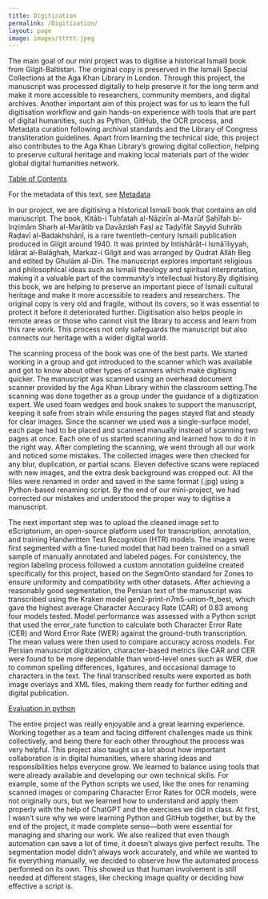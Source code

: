 ```yaml
---
title: Digitization
permalink: /Digitization/
layout: page
image: images/ttttt.jpeg
---
```


  The main goal of our mini project was to digitise a historical Ismaili book from Gilgit-Baltistan. The original copy is preserved in the Ismaili Special Collections at the Aga Khan Library in London. Through this project, the manuscript was processed digitally to help preserve it for the long term and make it more accessible to researchers, community members, and digital archives. Another important aim of this project was for us to learn the full digitisation workflow and gain hands-on experience with tools that are part of digital humanities, such as Python, GitHub, the OCR process, and Metadata curation following archival standards and the Library of Congress transliteration guidelines. Apart from learning the technical side, this project also contributes to the Aga Khan Library’s growing digital collection, helping to preserve cultural heritage and making local materials part of the wider global digital humanities network.

[Table of Contents](https://raw.githubusercontent.com/Munirakholdorova/portfolio/refs/heads/master/Project1-Digitization/Rasail_Group%20-%20Sheet2-2.csv)

For the metadata of this text, see [Metadata](https://raw.githubusercontent.com/Munirakholdorova/portfolio/refs/heads/master/Project1-Digitization/Rasail%20Metadata(1).txt)

  In our project, we are digitising a historical Ismaili book that contains an old manuscript. The book, Kitāb-i Tuḥfatah al-Nāẓirīn al-Maʿrūf Ṣaḥīfah bi-Inẓimām Sharḥ al-Marātib va Davāzdah Faṣl az Taḍyīfāt Sayyid Suhrāb Raḍavī al-Badakhshānī, is a rare twentieth-century Ismaili publication produced in Gilgit around 1940. It was printed by Intishārāt-i Ismāʿīliyyah, Idārat al-Balāghah, Markaz-i Gilgit and was arranged by Qudrat Allāh Beg and edited by Ghulām al-Dīn. The manuscript explores important religious and philosophical ideas such as Ismaili theology and spiritual interpretation, making it a valuable part of the community’s intellectual history.By digitising this book, we are helping to preserve an important piece of Ismaili cultural heritage and make it more accessible to readers and researchers. The original copy is very old and fragile, without its covers, so it was essential to protect it before it deteriorated further. Digitisation also helps people in remote areas or those who cannot visit the library to access and learn from this rare work. This process not only safeguards the manuscript but also connects our heritage with a wider digital world.

  The scanning process of the book was one of the best parts. We started working in a group and got introduced to the scanner which was available and got to know about other types of scanners which make digitising quicker. The manuscript was scanned using an overhead document scanner provided by the Aga Khan Library within the classroom setting.The scanning was done together as a group under the guidance of a digitization expert. We used foam wedges and book snakes to support the manuscript, keeping it safe from strain while ensuring the pages stayed flat and steady for clear images. Since the scanner we used was a single-surface model, each page had to be placed and scanned manually instead of scanning two pages at once. Each one of us started scanning and learned how to do it in the right way. After completing the scanning, we went through all our work and noticed some mistakes. The collected images were then checked for any blur, duplication, or partial scans. Eleven defective scans were replaced with new images, and the extra desk background was cropped out. All the files were renamed in order and saved in the same format (.jpg) using a Python-based renaming script. By the end of our mini-project, we had corrected our mistakes and understood the proper way to digitise a manuscript.

  The next important step was to upload the cleaned image set to eScriptorium, an open-source platform used for transcription, annotation, and training Handwritten Text Recognition (HTR) models. The images were first segmented with a fine-tuned model that had been trained on a small sample of manually annotated and labeled pages. For consistency, the region labeling process followed a custom annotation guideline created specifically for this project, based on the SegmOnto standard for Zones to ensure uniformity and compatibility with other datasets.
  After achieving a reasonably good segmentation, the Persian text of the manuscript was transcribed using the Kraken model gen2-print-n7m5-union-ft_best, which gave the highest average Character Accuracy Rate (CAR) of 0.83 among four models tested. Model performance was assessed with a Python script that used the error_rate function to calculate both Character Error Rate (CER) and Word Error Rate (WER) against the ground-truth transcription. The mean values were then used to compare accuracy across models. For Persian manuscript digitization, character-based metrics like CAR and CER were found to be more dependable than word-level ones such as WER, due to common spelling differences, ligatures, and occasional damage to characters in the text. The final transcribed results were exported as both image overlays and XML files, making them ready for further editing and digital publication.
  
[Evaluation in python](https://raw.githubusercontent.com/Munirakholdorova/portfolio/refs/heads/master/Project1-Digitization/munira_evaluate_transcription.py)

  The entire project was really enjoyable and a great learning experience. Working together as a team and facing different challenges made us think collectively, and being there for each other throughout the process was very helpful. This project also taught us a lot about how important collaboration is in digital humanities, where sharing ideas and responsibilities helps everyone grow. We learned to balance using tools that were already available and developing our own technical skills. For example, some of the Python scripts we used, like the ones for renaming scanned images or comparing Character Error Rates for OCR models, were not originally ours, but we learned how to understand and apply them properly with the help of ChatGPT and the exercises we did in class. At first, I wasn’t sure why we were learning Python and GitHub together, but by the end of the project, it made complete sense—both were essential for managing and sharing our work. We also realized that even though automation can save a lot of time, it doesn’t always give perfect results. The segmentation model didn’t always work accurately, and while we wanted to fix everything manually, we decided to observe how the automated process performed on its own. This showed us that human involvement is still needed at different stages, like checking image quality or deciding how effective a script is. 



